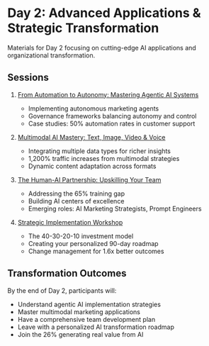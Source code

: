 # Day 2: Advanced Applications & Strategic Transformation

Materials for Day 2 focusing on cutting-edge AI applications and organizational transformation.

## Sessions

1. [From Automation to Autonomy: Mastering Agentic AI Systems](01-agentic-ai.md)
   - Implementing autonomous marketing agents
   - Governance frameworks balancing autonomy and control
   - Case studies: 50% automation rates in customer support
   
2. [Multimodal AI Mastery: Text, Image, Video & Voice](02-multimodal-ai.md)
   - Integrating multiple data types for richer insights
   - 1,200% traffic increases from multimodal strategies
   - Dynamic content adaptation across formats
   
3. [The Human-AI Partnership: Upskilling Your Team](03-team-upskilling.md)
   - Addressing the 65% training gap
   - Building AI centers of excellence
   - Emerging roles: AI Marketing Strategists, Prompt Engineers
   
4. [Strategic Implementation Workshop](04-implementation-workshop.md)
   - The 40-30-20-10 investment model
   - Creating your personalized 90-day roadmap
   - Change management for 1.6x better outcomes

## Transformation Outcomes

By the end of Day 2, participants will:
- Understand agentic AI implementation strategies
- Master multimodal marketing applications
- Have a comprehensive team development plan
- Leave with a personalized AI transformation roadmap
- Join the 26% generating real value from AI
